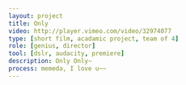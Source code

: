```yaml
---
layout: project
title: Only
video: http://player.vimeo.com/video/32974077
type: [short film, acadamic project, team of 4]
role: [genius, director]
tool: [dslr, audacity, premiere]
description: Only Only~
process: memeda, I love u~~
---
```





